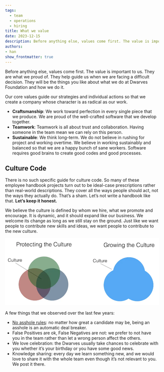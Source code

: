 ```yaml
---
tags:
  - team
  - operations
  - hiring
title: What we value
date: 2023-12-15
description: Before anything else, values come first. The value is important to us. They are what we proud of. They help guide us when we are facing a difficult decision. 
authors: 
- han
show_frontmatter: true
---
```


Before anything else, values come first. The value is important to us. They are what we proud of. They help guide us when we are facing a difficult decision. They will be the things you like about what we do at Dwarves Foundation and how we do it.

Our core values guide our strategies and individual actions so that we create a company whose character is as radical as our work.

* **Craftsmanship**: We work toward perfection in every single piece that we produce. We are proud of the well-crafted software that we develop together.
* **Teamwork**: Teamwork is all about trust and collaboration. Having someone in the team mean we can rely on this person.
* **Sustainable**: We think long-term. We do not believe in rushing for project and working overtime. We believe in working sustainably and balanced so that we are a happy bunch of sane workers. Software requires good brains to create good codes and good processes.

## Culture Code

There is no such specific guide for culture code. So many of these employee handbook projects turn out to be ideal-case prescriptions rather than real-world descriptions. They cover all the ways people should act, not the ways they actually do. That’s a sham. Let’s not write a handbook like that. **Let’s keep it honest.**

We believe the culture is defined by whom we hire, what we promote and encourage. It is dynamic, and it should expand like our business. We welcome its change as long as we still stay on the ground. Just like we want people to contribute new skills and ideas, we want people to contribute to the new culture.

![](assets/what-we-value_culture-1.webp)

A few things that we observed over the last few years:

* [No asshole rules](https://www.amazon.com/Asshole-Rule-Civilized-Workplace-Surviving/dp/0446698202): no matter how great a candidate may be, being an asshole is an automatic deal breaker.
* False Positives are ok, False Negatives are not: we prefer to not have you in the team rather than let a wrong person affect the others.
* We love celebration: the Dwarves usually take chances to celebrate with you whether it’s your birthday or you have some good news.
* Knowledge sharing: every day we learn something new, and we would love to share it with the whole team even though it’s not relevant to you. We post it there.
